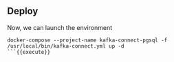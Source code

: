
## Deploy

Now, we can launch the environment

```
docker-compose --project-name kafka-connect-pgsql -f /usr/local/bin/kafka-connect.yml up -d
```{{execute}}